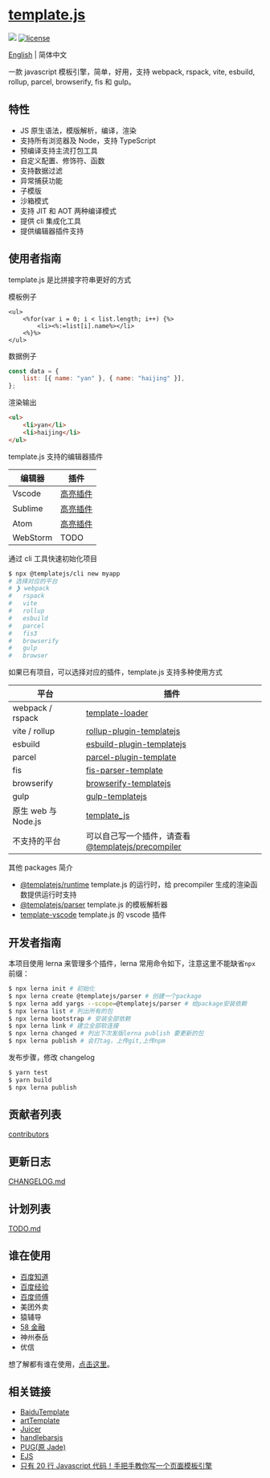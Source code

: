 # [template.js](https://github.com/yanhaijing/template.js)

[![](https://img.shields.io/badge/Powered%20by-jslib%20base-brightgreen.svg)](https://github.com/yanhaijing/jslib-base)
[![license](https://img.shields.io/badge/license-MIT-blue.svg)](https://github.com/yanhaijing/template.js/blob/master/LICENSE)

[English](./README.md) | 简体中文

一款 javascript 模板引擎，简单，好用，支持 webpack, rspack, vite, esbuild, rollup, parcel, browserify, fis 和 gulp。

## 特性

-   JS 原生语法，模版解析，编译，渲染
-   支持所有浏览器及 Node，支持 TypeScript
-   预编译支持主流打包工具
-   自定义配置、修饰符、函数
-   支持数据过滤
-   异常捕获功能
-   子模版
-   沙箱模式
-   支持 JIT 和 AOT 两种编译模式
-   提供 cli 集成化工具
-   提供编辑器插件支持

## 使用者指南

template.js 是比拼接字符串更好的方式

模板例子

```
<ul>
    <%for(var i = 0; i < list.length; i++) {%>
        <li><%:=list[i].name%></li>
    <%}%>
</ul>
```

数据例子

```js
const data = {
    list: [{ name: "yan" }, { name: "haijing" }],
};
```

渲染输出

```html
<ul>
    <li>yan</li>
    <li>haijing</li>
</ul>
```

template.js 支持的编辑器插件

| 编辑器   | 插件                                                                                      |
| -------- | ----------------------------------------------------------------------------------------- |
| Vscode   | [高亮插件](https://marketplace.visualstudio.com/items?itemName=yanhaijing1234.templatejs) |
| Sublime  | [高亮插件](https://packagecontrol.io/packages/templatejs)                                 |
| Atom     | [高亮插件](https://atom.io/packages/language-templatejs)                                  |
| WebStorm | TODO                                                                                      |

通过 cli 工具快速初始化项目

```bash
$ npx @templatejs/cli new myapp
# 选择对应的平台
# ❯ webpack
#   rspack
#   vite
#   rollup
#   esbuild
#   parcel
#   fis3
#   browserify
#   gulp
#   browser
```

如果已有项目，可以选择对应的插件，template.js 支持多种使用方式

| 平台             | 插件                                                                                                                             |
| ---------------- | -------------------------------------------------------------------------------------------------------------------------------- |
| webpack / rspack | [template-loader](https://github.com/yanhaijing/template.js/blob/master/packages/template-loader)                                |
| vite / rollup    | [rollup-plugin-templatejs](https://github.com/yanhaijing/template.js/blob/master/packages/rollup-plugin-templatejs)              |
| esbuild           | [esbuild-plugin-templatejs](https://github.com/yanhaijing/template.js/blob/master/packages/esbuild-plugin-templatejs)                  |
| parcel           | [parcel-plugin-template](https://github.com/yanhaijing/template.js/blob/master/packages/parcel-plugin-template)                  |
| fis              | [fis-parser-template](https://github.com/yanhaijing/template.js/blob/master/packages/fis-parser-template)                        |
| browserify       | [browserify-templatejs](https://github.com/yanhaijing/template.js/blob/master/packages/browserify-templatejs)                    |
| gulp             | [gulp-templatejs](https://github.com/yanhaijing/template.js/blob/master/packages/gulp-templatejs)                                |
| 原生 web 与 Node.js | [template_js](https://github.com/yanhaijing/template.js/blob/master/packages/template)                                           |
| 不支持的平台     | 可以自己写一个插件，请查看 [@templatejs/precompiler](https://github.com/yanhaijing/template.js/blob/master/packages/precompiler) |

其他 packages 简介

-   [@templatejs/runtime](https://github.com/yanhaijing/template.js/blob/master/packages/runtime) template.js 的运行时，给 precompiler 生成的渲染函数提供运行时支持
-   [@templatejs/parser](https://github.com/yanhaijing/template.js/blob/master/packages/parser) template.js 的模板解析器
-   [template-vscode](https://github.com/yanhaijing/template-vscode) template.js 的 vscode 插件

## 开发者指南

本项目使用 lerna 来管理多个插件，lerna 常用命令如下，注意这里不能缺省`npx`前缀：

```bash
$ npx lerna init # 初始化
$ npx lerna create @templatejs/parser # 创建一个package
$ npx lerna add yargs --scope=@templatejs/parser # 给package安装依赖
$ npx lerna list # 列出所有的包
$ npx lerna bootstrap # 安装全部依赖
$ npx lerna link # 建立全部软连接
$ npx lerna changed # 列出下次发版lerna publish 要更新的包
$ npx lerna publish # 会打tag，上传git,上传npm
```

发布步骤，修改 changelog

```bash
$ yarn test
$ yarn build
$ npx lerna publish
```

## 贡献者列表

[contributors](https://github.com/yanhaijing/template.js/graphs/contributors)

## 更新日志

[CHANGELOG.md](https://github.com/yanhaijing/template.js/blob/master/CHANGELOG.md)

## 计划列表

[TODO.md](https://github.com/yanhaijing/template.js/blob/master/TODO.md)

## 谁在使用

-   [百度知道](http://zhidao.baidu.com/)
-   [百度经验](http://jingyan.baidu.com/)
-   [百度师傅](http://shifu.baidu.com/)
-   美团外卖
-   猿辅导
-   [58 金融](https://npm.taobao.org/package/jr58)
-   神州泰岳
-   优信

想了解都有谁在使用，[点击这里](https://github.com/yanhaijing/template.js/issues/6)。

## 相关链接

-   [BaiduTemplate](http://tangram.baidu.com/BaiduTemplate/)
-   [artTemplate](https://github.com/aui/artTemplate/)
-   [Juicer](https://github.com/PaulGuo/Juicer)
-   [handlebarsjs](http://handlebarsjs.com/)
-   [PUG(原 Jade)](https://pugjs.org/api/getting-started.html)
-   [EJS](https://ejs.co/)
-   [只有 20 行 Javascript 代码！手把手教你写一个页面模板引擎](https://juejin.im/entry/56258da860b294bcf7955883)
